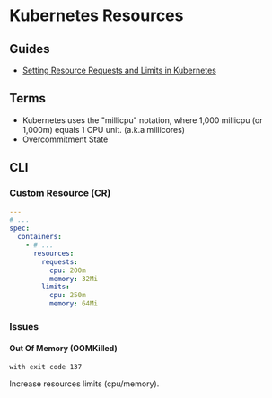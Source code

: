 # Kubernetes Resources

## Guides

- [Setting Resource Requests and Limits in Kubernetes](https://www.youtube.com/watch?v=xjpHggHKm78)

## Terms

- Kubernetes uses the "millicpu" notation, where 1,000 millicpu (or 1,000m) equals 1 CPU unit. (a.k.a millicores)
- Overcommitment State

## CLI

### Custom Resource (CR)

```yml
---
# ...
spec:
  containers:
    - # ...
      resources:
        requests:
          cpu: 200m
          memory: 32Mi
        limits:
          cpu: 250m
          memory: 64Mi
```

### Issues

#### Out Of Memory (OOMKilled)

```log
with exit code 137
```

Increase resources limits (cpu/memory).
